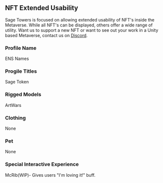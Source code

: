 
## NFT Extended Usability

Sage Towers is focused on allowing extended usability of NFT's inside the Metaverse. While all NFT's can be displayed, others offer a wide range of utility. Want us to support a new NFT or want to see out your work in a Unity based Metaverse, contact us on [Discord](https://sagetowers.com).

### Profile Name
ENS Names

### Progile Titles
Sage Token

### Rigged Models
ArtWars

### Clothing 
None

### Pet 
None

### Special Interactive Experience
McRib(WIP)- Gives users "I'm loving it!" buff.

